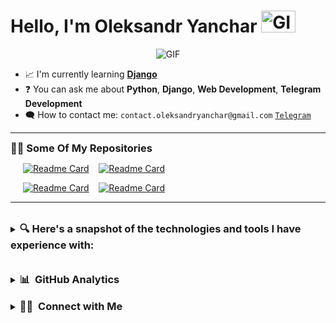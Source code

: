 # Hello, I'm Oleksandr Yanchar <img src="https://media2.giphy.com/media/v1.Y2lkPTc5MGI3NjExcHV5Y2Fzc3B3YXR2OGc0bjMzaWhsd2h1YnFmcXlidnIzZzF1MHM3OCZlcD12MV9pbnRlcm5hbF9naWZfYnlfaWQmY3Q9Zw/xUPGGDNsLvqsBOhuU0/giphy.gif" alt="GIF" height="35" width="55">
</p>

<p align="center" style="text-align: center;">
  <img src="https://media.giphy.com/media/zOvBKUUEERdNm/giphy.gif" alt="GIF">
</p>

- 📈 I'm currently learning **[Django](https://www.djangoproject.com/)**
- ❓ You can ask me about **Python**, **Django**, **Web Development**, **Telegram Development**
- 🗨️ How to contact me: `contact.oleksandryanchar@gmail.com` [`Telegram`](https://t.me/sodhfhertgihfloj)

---

<h3 style="display: inline;">👨‍💻 Some Of My Repositories</h3>
<div style="margin-left: 20px;">

[![Readme Card](https://github-readme-stats.vercel.app/api/pin/?username=OleksandrYanchar&repo=lokatir-bot&theme=algolia)](https://github.com/OleksandrYanchar/lokatir-bot)&nbsp;&nbsp;&nbsp;&nbsp;[![Readme Card](https://github-readme-stats.vercel.app/api/pin/?username=OleksandrYanchar&repo=django-quiz-website&theme=algolia)](https://github.com/OleksandrYanchar/django-quiz-website)

[![Readme Card](https://github-readme-stats.vercel.app/api/pin/?username=OleksandrYanchar&repo=Simple-Data-View&theme=algolia)](https://github.com/OleksandrYanchar/Simple-Data-View)&nbsp;&nbsp;&nbsp;&nbsp;[![Readme Card](https://github-readme-stats.vercel.app/api/pin/?username=OleksandrYanchar&repo=Vacancies-Parser-Bot&theme=algolia)](https://github.com/OleksandrYanchar/Vacancies-Parser-Bot)
</div>

---


<br>
<details>
<summary>
<h3 style="display: inline;">🔍 Here's a snapshot of the technologies and tools I have experience with:</h3>
</summary>

### 🛠 &nbsp;Main Tech Stack
![Python](https://img.shields.io/badge/-Python-333333?style=flat&logo=python)
![Django](https://img.shields.io/badge/-Django-333333?style=flat&logo=django)
![DjangoREST](https://img.shields.io/badge/DJANGO-REST-ff1709?style=for-the-badge&logo=django&logoColor=white&color=ff1709&labelColor=gray)
![PostgreSQL](https://img.shields.io/badge/-PostgreSQL-333333?style=flat&logo=postgresql)
![Aiogram](https://img.shields.io/badge/-Aiogram-333333?style=flat)


### 🌱 &nbsp;Also Worked With
![HTML](https://img.shields.io/badge/-HTML-333333?style=flat&logo=html5)
![CSS](https://img.shields.io/badge/-CSS-333333?style=flat&logo=css3)
![JavaScript](https://img.shields.io/badge/-JavaScript-333333?style=flat&logo=javascript)
![SQLite](https://img.shields.io/badge/-SQLite-333333?style=flat&logo=sqlite)
![GraphQL](https://img.shields.io/badge/-GraphQL-333333?style=flat&logo=graphql)
![React](https://img.shields.io/badge/-React-333333?style=flat&logo=react)




### 🧰 &nbsp;Additional Skills and Tools
![Linux](https://img.shields.io/badge/-Linux-333333?style=flat&logo=linux)
![Git](https://img.shields.io/badge/-Git-333333?style=flat&logo=git)
![GitHub](https://img.shields.io/badge/-GitHub-333333?style=flat&logo=github)
![GitLab](https://img.shields.io/badge/-GitLab-333333?style=flat&logo=gitlab)
![Docker](https://img.shields.io/badge/-Docker-333333?style=flat&logo=docker)
![Docker Compose](https://img.shields.io/badge/-Docker%20Compose-333333?style=flat&logo=docker-compose)
![C](https://img.shields.io/badge/-C-333333?style=flat&logo=c)
![Selenium](https://img.shields.io/badge/-Selenium-333333?style=flat&logo=selenium)
![Python Requests](https://img.shields.io/badge/Python-Requests-333333?style=flat)
![C#](https://img.shields.io/badge/-C%23-333333?style=flat&logo=c-sharp)
![Redis](https://img.shields.io/badge/-Redis-333333?style=flat&logo=redis)
![Celery](https://img.shields.io/badge/-Celery-333333?style=flat&logo=celery)
![Postman](https://img.shields.io/badge/-Postman-333333?style=flat&logo=postman)
![Nginx](https://img.shields.io/badge/-Nginx-333333?style=flat&logo=nginx)


</details>

<br>



<br>

<details>
<summary>
  <h3 style="display: inline;">📊 &nbsp;GitHub Analytics</h3>
</summary>

<p align="center">
  <img height="200em" src="https://github-readme-stats.vercel.app/api?username=OleksandrYanchar&show_icons=true&theme=algolia" />
</p>
<p align="center">
  <img height="200em" src="https://github-readme-streak-stats.herokuapp.com/?user=OleksandrYanchar&&theme=algolia&hide_border=true" />
</p>
<p align="center">
  <img src="https://github-readme-stats.vercel.app/api/top-langs/?username=OleksandrYanchar&layout=donut&theme=algolia" alt="Top Languages">
</p>

</details>



<br>
<details>
<summary>
<h3 style="display: inline;">🤝🏻 &nbsp;Connect with Me</h3>
</summary>
<body>


<p align="center">
  <a href="https://t.me/sodhfhertgihfloj" class="image-container">
    <img src="https://cdn.icon-icons.com/icons2/2429/PNG/512/telegram_logo_icon_147228.png" alt="Telegram" height="128" width="128">
  </a>
  <a href="https://www.linkedin.com/in/oleksandr-yanchar-b24043289/" class="image-container">
    <img src="https://cdn.icon-icons.com/icons2/2037/PNG/512/in_linked_linkedin_media_social_icon_124259.png" alt="LinkedIn" height="128" width="128">
  </a>
  <a href="https://mail.google.com/mail/u/0/#sent?compose=GTvVlcSBnNRHdWDkfsjxDbxWgvLHLGvqRbcxBLjjgDmptdBnDrfWqFchTkXjvlclXSzFLjsmKkvKj" class="image-container">
    <img src="https://cdn.icon-icons.com/icons2/272/PNG/512/Email_30017.png" alt="Email" height="128" width="128">
  </a>
</p>

</body>

</details>
<style>
    /* Add space between images */
    .image-container {
      margin-right: 50px; /* Adjust the margin as needed */
    }
  </style>






